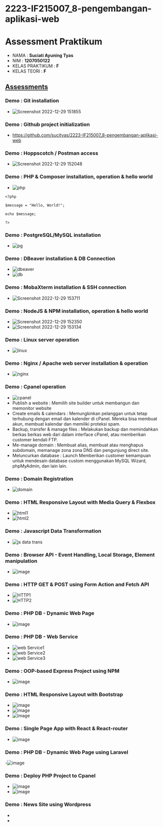 # 2223-IF215007_8-pengembangan-aplikasi-web

# Assessment Praktikum
- NAMA : **Suciati Ayuning Tyas**
- NIM : **1207050122**
- KELAS PRAKTIKUM : **F**
- KELAS TEORI : **F**
## [Assessments](https://github.com/insanalamin/2223-IF215007_8-pengembangan-aplikasi-web#workshop-class-1-credit)
### Demo : Git installation
- ![Screenshot 2022-12-29 151855](https://user-images.githubusercontent.com/82722477/209923666-38da6566-ebc8-4b96-85c9-232cf32bea1e.png)

### Demo : Github project initialization
- https://github.com/sucityas/2223-IF215007_8-pengembangan-aplikasi-web

### Demo : Hoppscotch / Postman access
- ![Screenshot 2022-12-29 152048](https://user-images.githubusercontent.com/82722477/209923879-457621e3-f35b-4076-b7f8-3e424407c9c5.png)

### Demo : PHP & Composer installation, operation & hello world
- ![php](https://user-images.githubusercontent.com/82722477/210087769-62021078-cde5-4ac4-8c44-50786abf583d.png)

`<?php`

  `$message = "Hello, World!";`
  
  `echo $message;`
  
`?>`

### Demo : PostgreSQL/MySQL installation
- ![pg](https://user-images.githubusercontent.com/82722477/210087908-2101034f-d9de-416e-8cee-599620c676e1.png)

### Demo : DBeaver installation & DB Connection
- ![dbeaver](https://user-images.githubusercontent.com/82722477/210088183-8c4389f8-5a09-44d4-b2f5-8d22f70affe7.png)
- ![db](https://user-images.githubusercontent.com/82722477/210088192-7c8bec32-36c1-4983-b376-51f3cd33e7e6.png)

### Demo : MobaXterm installation & SSH connection
- ![Screenshot 2022-12-29 153711](https://user-images.githubusercontent.com/82722477/209925580-07812d2e-d3ba-4394-959d-ea6dd58d6341.png)

### Demo : NodeJS & NPM installation, operation & hello world
- ![Screenshot 2022-12-29 152350](https://user-images.githubusercontent.com/82722477/209924194-39ed7c5d-57fd-4290-bc6e-26cf065c9879.png)
- ![Screenshot 2022-12-29 153134](https://user-images.githubusercontent.com/82722477/209924988-53e1f778-6b38-490d-a1ce-463ae2ec80e8.png)

### Demo : Linux server operation
- ![linux](https://user-images.githubusercontent.com/82722477/210088299-449f5113-67ab-4a22-aaa9-2a253a34b1ef.png)

### Demo : Nginx / Apache web server installation & operation
- ![nginx](https://user-images.githubusercontent.com/82722477/210088558-69fda7fb-21e2-43ed-8e61-a57ed9a018e5.png)

### Demo : Cpanel operation
- ![cpanel](https://user-images.githubusercontent.com/82722477/210087406-8bbff35b-0f9a-422b-88f5-48519b3f0756.png)
- Publish a website : Memilih site builder untuk membangun dan memonitor website
- Create emails & calendars : Memungkinkan pelanggan untuk tetap terhubung dengan email dan kalender di cPanel. Mereka bisa membuat akun, membuat kalendar dan memiliki proteksi spam.
- Backup, transfer & manage files : Melakukan backup dan memindahkan berkas berkas web dari dalam interface cPanel, atau memberikan customer kendali FTP.
- Me-manage domain : Membuat alias, membuat atau menghapus subdomain, memanage zona zona DNS dan pengunjung direct site.
- Meluncurkan database : Launch Memberikan customer kemampuan untuk mendesain database custom menggunakan MySQL Wizard, phpMyAdmin, dan lain lain.

### Demo : Domain Registration
- ![domain](https://user-images.githubusercontent.com/82722477/210088794-1d5af364-f77b-4b12-9d82-527e95cfbfca.png)

### Demo : HTML Responsive Layout with Media Query & Flexbox
- ![html1](https://user-images.githubusercontent.com/82722477/210087441-c07c5abf-e710-4258-8a4d-b212e22993c6.png)
- ![html2](https://user-images.githubusercontent.com/82722477/210087457-4d803404-0f70-42ba-b330-0120f7d7ac98.png)

### Demo : Javascript Data Transformation
- ![js data trans](https://user-images.githubusercontent.com/82722477/210088962-701398a6-6433-4623-9b53-943836475048.png)

### Demo : Browser API - Event Handling, Local Storage, Element manipulation
- ![image](https://user-images.githubusercontent.com/82722477/210087494-4ccfd193-764a-4f95-bc5d-53919ced1594.png)
 
### Demo : HTTP GET & POST using Form Action and Fetch API
- ![HTTP1](https://user-images.githubusercontent.com/82722477/210089299-4c2cf6f0-e666-4a1a-833c-4eb29ffa6ac1.png)
- ![HTTP2](https://user-images.githubusercontent.com/82722477/210089403-5b06035b-87bb-46d6-81be-cbbf01fa6925.png)

### Demo : PHP DB - Dynamic Web Page
- ![image](https://user-images.githubusercontent.com/82722477/210131556-e7411abb-aaf9-4d6f-84ee-c7a758c26acb.png)

### Demo : PHP DB - Web Service
- ![web Service1](https://user-images.githubusercontent.com/82722477/210089645-58b9539b-b947-4f31-a760-b0995f2ca6c5.png)
- ![web Service2](https://user-images.githubusercontent.com/82722477/210089657-79b15b29-5908-4b43-b281-abda552acf1a.png)
- ![web Service3](https://user-images.githubusercontent.com/82722477/210089681-c4fb2e2e-3c04-4c4b-a44d-61d98db28ead.png)

### Demo : OOP-based Express Project using NPM
- ![image](https://user-images.githubusercontent.com/82722477/210089956-ce1a4d3e-65f0-43f9-aaca-c958f60c9435.png)
 
### Demo : HTML Responsive Layout with Bootstrap
- ![image](https://user-images.githubusercontent.com/82722477/210091220-ec2aeb92-f9b7-4844-b466-eeaf3de8684f.png)
- ![image](https://user-images.githubusercontent.com/82722477/210091265-f2962851-1012-4742-90ac-6be64a6014d1.png)
- ![image](https://user-images.githubusercontent.com/82722477/210091337-ac783e2b-9a2c-490e-bf8f-60fffd7ee884.png)
 
### Demo : Single Page App with React & React-router
- ![image](https://user-images.githubusercontent.com/82722477/210090232-669f50b7-5b89-4809-8a49-fc7785bf5a0b.png)

### Demo : PHP DB - Dynamic Web Page using Laravel
-![image](https://user-images.githubusercontent.com/82722477/210091947-3ac08718-3c74-482f-b68b-ae9c0ab92d75.png)

### Demo : Deploy PHP Project to Cpanel
- ![image](https://user-images.githubusercontent.com/82722477/210092352-dc017c2b-c239-44b1-b353-6fd84ae87d58.png)
- ![image](https://user-images.githubusercontent.com/82722477/210092405-5f3ca195-a99d-4157-9e76-aa99e3e4ee69.png)

### Demo : News Site using Wordpress
- 
- 
